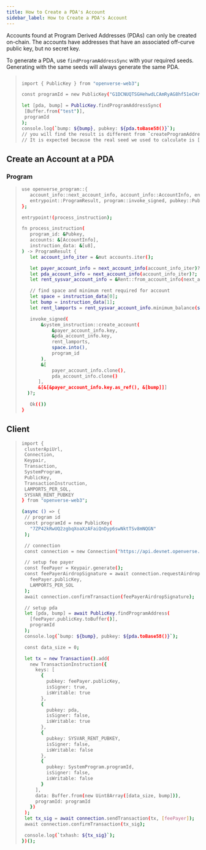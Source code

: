 ```yaml
---
title: How to Create a PDA's Account
sidebar_label: How to Create a PDA's Account
---
```


Accounts found at Program Derived Addresses (PDAs) can only be created on-chain. The accounts have addresses that have an associated off-curve public key, but no secret key.

To generate a PDA, use `findProgramAddressSync` with your required seeds. Generating with the same seeds will always generate the same PDA.

> ```bash
>
>import { PublicKey } from "openverse-web3";
>
>const programId = new PublicKey("G1DCNUQTSGHehwdLCAmRyAG8hf51eCHrLNUqkgGKYASj");
>
>let [pda, bump] = PublicKey.findProgramAddressSync(
>  [Buffer.from("test")],
>  programId
>);
>console.log(`bump: ${bump}, pubkey: ${pda.toBase58()}`);
>// you will find the result is different from `createProgramAddress`.
>// It is expected because the real seed we used to calculate is ["test" + bump]
>```

## Create an Account at a PDA

### Program

>```bash
>use openverse_program::{
>    account_info::next_account_info, account_info::AccountInfo, entrypoint,
>    entrypoint::ProgramResult, program::invoke_signed, pubkey::Pubkey, system_instruction, sysvar::{rent::Rent, Sysvar}
>};
>
>entrypoint!(process_instruction);
>
>fn process_instruction(
>    program_id: &Pubkey,
>    accounts: &[AccountInfo],
>    instruction_data: &[u8],
>) -> ProgramResult {
>    let account_info_iter = &mut accounts.iter();
>
>    let payer_account_info = next_account_info(account_info_iter)?;
>    let pda_account_info = next_account_info(account_info_iter)?;
>    let rent_sysvar_account_info = &Rent::from_account_info(next_account_info(account_info_iter)?)?;>
>
>    // find space and minimum rent required for account
>    let space = instruction_data[0];
>    let bump = instruction_data[1];
>    let rent_lamports = rent_sysvar_account_info.minimum_balance(space.into());
>
>    invoke_signed(
>        &system_instruction::create_account(
>            &payer_account_info.key,
>            &pda_account_info.key,
>            rent_lamports,
>            space.into(),
>            program_id
>        ),
>        &[
>            payer_account_info.clone(),
>            pda_account_info.clone()
>       ],
>       &[&[&payer_account_info.key.as_ref(), &[bump]]]
>   )?;
>
>    Ok(())
>}
>```

## Client

>```bash
>import {
>  clusterApiUrl,
>  Connection,
>  Keypair,
>  Transaction,
>  SystemProgram,
>  PublicKey,
>  TransactionInstruction,
>  LAMPORTS_PER_SOL,
>  SYSVAR_RENT_PUBKEY
>} from "openverse-web3";
>
>(async () => {
>  // program id
>  const programId = new PublicKey(
>    "7ZP42kRwUQ2zgbqXoaXzAFaiQnDyp6swNktTSv8mNQGN"
>  );
>
>  // connection
>  const connection = new Connection("https://api.devnet.openverse.network", "confirmed");
>
>  // setup fee payer
>  const feePayer = Keypair.generate();
>  const feePayerAirdropSignature = await connection.requestAirdrop(
>    feePayer.publicKey,
>    LAMPORTS_PER_SOL
>  );
>  await connection.confirmTransaction(feePayerAirdropSignature);
>
>  // setup pda
>  let [pda, bump] = await PublicKey.findProgramAddress(
>    [feePayer.publicKey.toBuffer()],
>    programId
>  );
>  console.log(`bump: ${bump}, pubkey: ${pda.toBase58()}`);
>
>  const data_size = 0;
>
>  let tx = new Transaction().add(
>    new TransactionInstruction({
>      keys: [
>        {
>          pubkey: feePayer.publicKey,
>          isSigner: true,
>          isWritable: true
>        },
>        {
>          pubkey: pda,
>          isSigner: false,
>          isWritable: true
>        },
>        {
>          pubkey: SYSVAR_RENT_PUBKEY,
>          isSigner: false,
>          isWritable: false
>        },
>        {
>          pubkey: SystemProgram.programId,
>          isSigner: false,
>          isWritable: false
>        }
>      ],
>      data: Buffer.from(new Uint8Array([data_size, bump])),
>      programId: programId
>    })
>  );
>  let tx_sig = await connection.sendTransaction(tx, [feePayer]);
>  await connection.confirmTransaction(tx_sig);
>
>  console.log(`txhash: ${tx_sig}`);
>})();
>```
